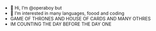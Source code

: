 - 👋 Hi, I’m @operaboy but 
- 👀 I’m interested in many languages, foood and coding
- GAME OF THRONES AND HOUSE OF CARDS AND MANY OTHRES
- IM COUNTING THE DAY BEFORE THE DAY ONE 
  


